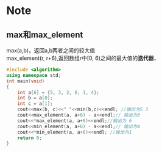 # Note

## max和max_element

max(a,b)，返回a,b两者之间的较大值  
max\_element(r, r+6),返回数组r中\[0, 6)之间的最大值的**迭代器**，  

```c++
#include <algorithm>
using namespace std;
int main(void)
{
    int a[6] = {5, 3, 2, 6, 1, 4};
    int b = a[0];
    int c = a[1];
    cout<<max(b, c)<<" "<<min(b,c)<<endl; //输出为5 3
    cout<<max_element(a, a+6) - a<<endl;// 输出为3
    cout<<*max_element(a, a+6)<<endl;//输出为 6
    cout<<min_element(a, a+6) - a<<endl;// 输出为4
    cout<<*min_element(a, a+6)<<endl; //输出为1
    return 0;
}

```
